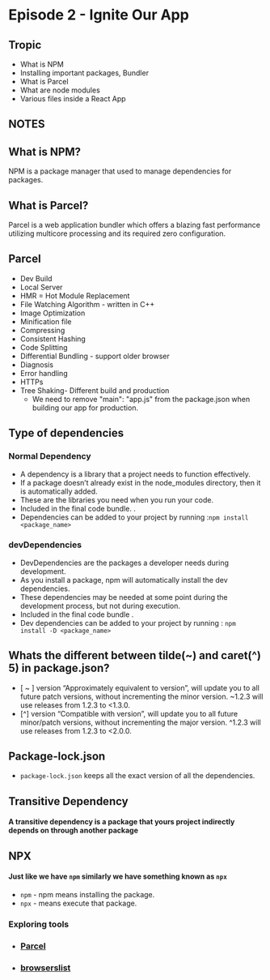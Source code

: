 # Episode 2 - Ignite Our App
## Tropic
- What is NPM
- Installing important packages, Bundler
- What is Parcel
- What are node modules
- Various files inside a React App

## NOTES
## What is NPM?

NPM is a package manager that used to manage dependencies for packages.

## What is Parcel?

Parcel is a web application bundler which offers a blazing fast performance utilizing multicore processing and its required zero configuration.
## Parcel

- Dev Build
- Local Server
- HMR = Hot Module Replacement
- File Watching Algorithm - written in C++
- Image Optimization
- Minification file
- Compressing
- Consistent Hashing
- Code Splitting
- Differential Bundling - support older browser
- Diagnosis
- Error handling
- HTTPs
- Tree Shaking- Different build and production
  - We need to remove "main": "app.js" from the package.json when building our app for production. 
## Type of dependencies

### Normal Dependency

- A dependency is a library that a project needs to function effectively.
- If a package doesn’t already exist in the node_modules directory, then it is automatically added.
- These are the libraries you need when you run your code.
- Included in the final code bundle. .
- Dependencies can be added to your project by running :`npm install <package_name>`

### devDependencies

- DevDependencies are the packages a developer needs during development.
- As you install a package, npm will automatically install the dev dependencies.
- These dependencies may be needed at some point during the development process, but not during execution.
- Included in the final code bundle .
- Dev dependencies can be added to your project by running : `npm install -D <package_name>`

## Whats the different between tilde(~) and caret(^) 5) in package.json?

- [ ~ ] version “Approximately equivalent to version”, will update you to all future patch versions, without incrementing the minor version. ~1.2.3 will use releases from 1.2.3 to <1.3.0.
- [^] version “Compatible with version”, will update you to all future minor/patch versions, without incrementing the major version. ^1.2.3 will use releases from 1.2.3 to <2.0.0.

## Package-lock.json

- `package-lock.json` keeps all the exact version of all the dependencies.

## Transitive Dependency

#### A transitive dependency is a package that yours project indirectly depends on through another package

## NPX

#### Just like we have `npm` similarly we have something known as `npx`

- `npm` - npm means installing the package.
- `npx` - means execute that package.

### Exploring tools

- ### [Parcel](https://parceljs.org/)

- ### [browserslist](https://browserslist.dev/?q=bGFzdCAyIHZlcnNpb25z)
